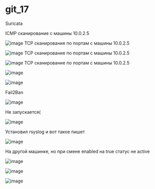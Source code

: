 # git_17
Suricata

ICMP сканирование с машины 10.0.2.5

![image](https://github.com/user-attachments/assets/c8edcacd-11aa-4378-b6c0-7ca97b438044)
TCP сканирование по портам с машины 10.0.2.5

![image](https://github.com/user-attachments/assets/aa662c3d-10c2-484a-9a43-6ac9f1ad405c)
TCP сканирование по портам с машины 10.0.2.5

![image](https://github.com/user-attachments/assets/7d2e8650-2dca-4f3f-9607-79e8c80d516b)
TCP сканирование по портам с машины 10.0.2.5

![image](https://github.com/user-attachments/assets/c7730d50-8252-47ad-b25c-bb449ab8e733)

![image](https://github.com/user-attachments/assets/22c47cc5-c7ac-4002-87b8-5f6877b23584)

Fail2Ban

![image](https://github.com/user-attachments/assets/b9892176-b3d0-4d03-a8c2-7302accc7e77)

Не запускается(

![image](https://github.com/user-attachments/assets/79058c63-5f57-4752-9e41-3925af353777)


Установил rsyslog и вот такое пишет

![image](https://github.com/user-attachments/assets/73424aa0-2f9d-4a5c-be0f-236da2d0c42d)

На другой машинке, но при смене enabled на true статус не active

![image](https://github.com/user-attachments/assets/f67f7a77-bbdb-4c6a-b35a-fde15bd4e240)

![image](https://github.com/user-attachments/assets/3ab986bb-d075-46ae-a350-7c9864303e34)

![image](https://github.com/user-attachments/assets/14c21817-3447-498b-8bed-d2ab6f20b6bc)






